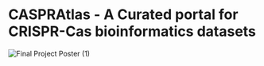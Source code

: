 # CASPRAtlas - A Curated portal for CRISPR-Cas bioinformatics datasets

![Final Project Poster (1)](https://github.com/user-attachments/assets/93e6f46b-12c8-4f3b-83d5-bb652e772447)
